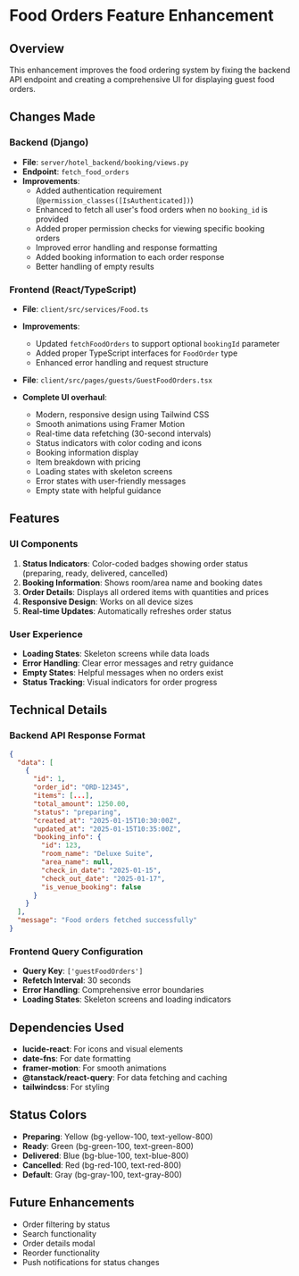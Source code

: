 # Food Orders Feature Enhancement

## Overview

This enhancement improves the food ordering system by fixing the backend API endpoint and creating a comprehensive UI for displaying guest food orders.

## Changes Made

### Backend (Django)

- **File**: `server/hotel_backend/booking/views.py`
- **Endpoint**: `fetch_food_orders`
- **Improvements**:
  - Added authentication requirement (`@permission_classes([IsAuthenticated])`)
  - Enhanced to fetch all user's food orders when no `booking_id` is provided
  - Added proper permission checks for viewing specific booking orders
  - Improved error handling and response formatting
  - Added booking information to each order response
  - Better handling of empty results

### Frontend (React/TypeScript)

- **File**: `client/src/services/Food.ts`
- **Improvements**:

  - Updated `fetchFoodOrders` to support optional `bookingId` parameter
  - Added proper TypeScript interfaces for `FoodOrder` type
  - Enhanced error handling and request structure

- **File**: `client/src/pages/guests/GuestFoodOrders.tsx`
- **Complete UI overhaul**:
  - Modern, responsive design using Tailwind CSS
  - Smooth animations using Framer Motion
  - Real-time data refetching (30-second intervals)
  - Status indicators with color coding and icons
  - Booking information display
  - Item breakdown with pricing
  - Loading states with skeleton screens
  - Error states with user-friendly messages
  - Empty state with helpful guidance

## Features

### UI Components

1. **Status Indicators**: Color-coded badges showing order status (preparing, ready, delivered, cancelled)
2. **Booking Information**: Shows room/area name and booking dates
3. **Order Details**: Displays all ordered items with quantities and prices
4. **Responsive Design**: Works on all device sizes
5. **Real-time Updates**: Automatically refreshes order status

### User Experience

- **Loading States**: Skeleton screens while data loads
- **Error Handling**: Clear error messages and retry guidance
- **Empty States**: Helpful messages when no orders exist
- **Status Tracking**: Visual indicators for order progress

## Technical Details

### Backend API Response Format

```json
{
  "data": [
    {
      "id": 1,
      "order_id": "ORD-12345",
      "items": [...],
      "total_amount": 1250.00,
      "status": "preparing",
      "created_at": "2025-01-15T10:30:00Z",
      "updated_at": "2025-01-15T10:35:00Z",
      "booking_info": {
        "id": 123,
        "room_name": "Deluxe Suite",
        "area_name": null,
        "check_in_date": "2025-01-15",
        "check_out_date": "2025-01-17",
        "is_venue_booking": false
      }
    }
  ],
  "message": "Food orders fetched successfully"
}
```

### Frontend Query Configuration

- **Query Key**: `['guestFoodOrders']`
- **Refetch Interval**: 30 seconds
- **Error Handling**: Comprehensive error boundaries
- **Loading States**: Skeleton screens and loading indicators

## Dependencies Used

- **lucide-react**: For icons and visual elements
- **date-fns**: For date formatting
- **framer-motion**: For smooth animations
- **@tanstack/react-query**: For data fetching and caching
- **tailwindcss**: For styling

## Status Colors

- **Preparing**: Yellow (bg-yellow-100, text-yellow-800)
- **Ready**: Green (bg-green-100, text-green-800)
- **Delivered**: Blue (bg-blue-100, text-blue-800)
- **Cancelled**: Red (bg-red-100, text-red-800)
- **Default**: Gray (bg-gray-100, text-gray-800)

## Future Enhancements

- Order filtering by status
- Search functionality
- Order details modal
- Reorder functionality
- Push notifications for status changes
